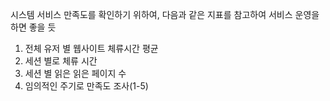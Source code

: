 시스템 서비스 만족도를 확인하기 위하여, 다음과 같은 지표를 참고하여 서비스 운영을 하면 좋을 듯

1. 전체 유저 별 웹사이트 체류시간 평균
2. 세션 별로 체류 시간
3. 세션 별 읽은 읽은 페이지 수
4. 임의적인 주기로 만족도 조사(1-5) 
